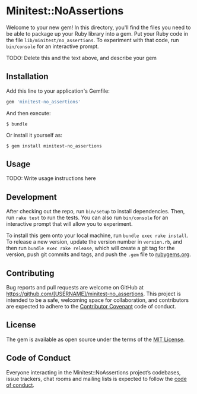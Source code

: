# Minitest::NoAssertions

Welcome to your new gem! In this directory, you'll find the files you need to be able to package up your Ruby library into a gem. Put your Ruby code in the file `lib/minitest/no_assertions`. To experiment with that code, run `bin/console` for an interactive prompt.

TODO: Delete this and the text above, and describe your gem

## Installation

Add this line to your application's Gemfile:

```ruby
gem 'minitest-no_assertions'
```

And then execute:

    $ bundle

Or install it yourself as:

    $ gem install minitest-no_assertions

## Usage

TODO: Write usage instructions here

## Development

After checking out the repo, run `bin/setup` to install dependencies. Then, run `rake test` to run the tests. You can also run `bin/console` for an interactive prompt that will allow you to experiment.

To install this gem onto your local machine, run `bundle exec rake install`. To release a new version, update the version number in `version.rb`, and then run `bundle exec rake release`, which will create a git tag for the version, push git commits and tags, and push the `.gem` file to [rubygems.org](https://rubygems.org).

## Contributing

Bug reports and pull requests are welcome on GitHub at https://github.com/[USERNAME]/minitest-no_assertions. This project is intended to be a safe, welcoming space for collaboration, and contributors are expected to adhere to the [Contributor Covenant](http://contributor-covenant.org) code of conduct.

## License

The gem is available as open source under the terms of the [MIT License](https://opensource.org/licenses/MIT).

## Code of Conduct

Everyone interacting in the Minitest::NoAssertions project’s codebases, issue trackers, chat rooms and mailing lists is expected to follow the [code of conduct](https://github.com/[USERNAME]/minitest-no_assertions/blob/master/CODE_OF_CONDUCT.md).
